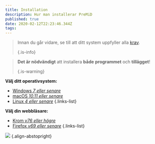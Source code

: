 ```yaml
---
title: Installation
description: Hur man installerar PreMiD
published: true
date: 2020-02-12T22:23:46.344Z
tags: 
---
```


> Innan du går vidare, se till att ditt system uppfyller alla [krav](/install/requirements). 
> 
> {.is-info}

> **Det är nödvändigt** att installera **både** **programmet** och **tillägget**! 
> 
> {.is-warning}

**Välj ditt operativsystem:**
- [Windows *7 eller senare*](/install/windows)
- [macOS *10.11 eller senare*](/install/macos)
- [Linux *4 eller senare*](/install/linux)
{.links-list}

**Välj din webbläsare:**
- [Krom *v76 eller högre*](/install/chromium)
- [Firefox *v69 eller senare*](/install/firefox)
{.links-list}

![](https://a.icons8.com/ajlQdsfa/FZhYWV/svg.svg) {.align-abstopright}